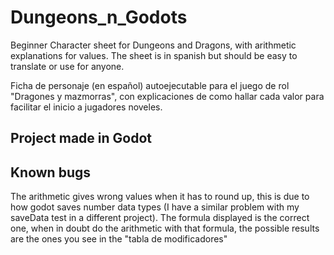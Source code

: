 # Dungeons_n_Godots
Beginner Character sheet for Dungeons and Dragons, with arithmetic explanations for values.
The sheet is in spanish but should be easy to translate or use for anyone.

Ficha de personaje (en español) autoejecutable para el juego de rol "Dragones y mazmorras",
con explicaciones de como hallar cada valor para facilitar el inicio a jugadores noveles.

## Project made in Godot

## Known bugs
The arithmetic gives wrong values when it has to round up, this is due to how godot saves number data types (I have a similar problem with my saveData test in a different project). 
The formula displayed is the correct one, when in doubt do the arithmetic with that formula, the possible results are the ones you see in the "tabla de modificadores"
